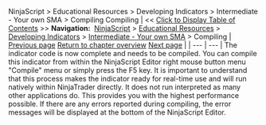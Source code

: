 ﻿
NinjaScript > Educational Resources > Developing Indicators > Intermediate - Your own SMA > Compiling
Compiling
| << [Click to Display Table of Contents](compiling3.md) >> **Navigation:**     [NinjaScript](ninjascript-1.md) > [Educational Resources](educational_resources-1.md) > [Developing Indicators](developing_indicators-1.md) > [Intermediate - Your own SMA](intermediate_-_your_own_sma-1.md) > Compiling | [Previous page](entering_calculation_logic3-1.md) [Return to chapter overview](intermediate_-_your_own_sma-1.md) [Next page](using3-1.md) |
| --- | --- |
The indicator code is now complete and needs to be compiled. You can compile this indicator from within the NinjaScript Editor right mouse button menu "Compile" menu or simply press the F5 key. It is important to understand that this process makes the indicator ready for real-time use and will run natively within NinjaTrader directly. It does not run interpreted as many other applications do. This provides you with the highest performance possible. If there are any errors reported during compiling, the error messages will be displayed at the bottom of the NinjaScript Editor.

